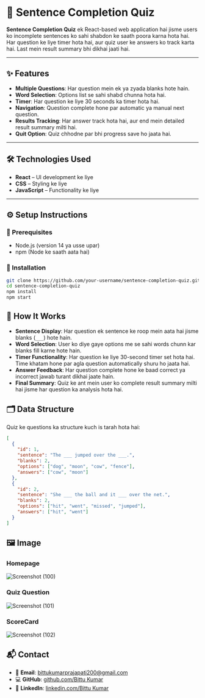 # 📘 Sentence Completion Quiz

**Sentence Completion Quiz** ek React-based web application hai jisme users ko incomplete sentences ko sahi shabdon ke saath poora karna hota hai. Har question ke liye timer hota hai, aur quiz user ke answers ko track karta hai. Last mein result summary bhi dikhai jaati hai.

---

## ✨ Features

- **Multiple Questions**: Har question mein ek ya zyada blanks hote hain.
- **Word Selection**: Options list se sahi shabd chunna hota hai.
- **Timer**: Har question ke liye 30 seconds ka timer hota hai.
- **Navigation**: Question complete hone par automatic ya manual next question.
- **Results Tracking**: Har answer track hota hai, aur end mein detailed result summary milti hai.
- **Quit Option**: Quiz chhodne par bhi progress save ho jaata hai.

---

## 🛠 Technologies Used

- **React** – UI development ke liye
- **CSS** – Styling ke liye
- **JavaScript** – Functionality ke liye

---

## ⚙️ Setup Instructions

### 📌 Prerequisites

- Node.js (version 14 ya usse upar)
- npm (Node ke saath aata hai)

### 🧪 Installation

```bash
git clone https://github.com/your-username/sentence-completion-quiz.git
cd sentence-completion-quiz
npm install
npm start
```
## 🚀 How It Works

- **Sentence Display**: Har question ek sentence ke roop mein aata hai jisme blanks (`___`) hote hain.
- **Word Selection**: User ko diye gaye options me se sahi words chunn kar blanks fill karne hote hain.
- **Timer Functionality**: Har question ke liye 30-second timer set hota hai. Time khatam hone par agla question automatically shuru ho jaata hai.
- **Answer Feedback**: Har question complete hone ke baad correct ya incorrect jawab turant dikhai jaate hain.
- **Final Summary**: Quiz ke ant mein user ko complete result summary milti hai jisme har question ka analysis hota hai.

## 🗂 Data Structure

Quiz ke questions ka structure kuch is tarah hota hai:

```json
[
  {
    "id": 1,
    "sentence": "The ___ jumped over the ___.",
    "blanks": 2,
    "options": ["dog", "moon", "cow", "fence"],
    "answers": ["cow", "moon"]
  },
  {
    "id": 2,
    "sentence": "She ___ the ball and it ___ over the net.",
    "blanks": 2,
    "options": ["hit", "went", "missed", "jumped"],
    "answers": ["hit", "went"]
  }
]
```
## 🖼 Image
<h3>Homepage</h3>

![Screenshot (100)](https://github.com/user-attachments/assets/352f5934-2043-4985-89b0-c6a51226963d)

<h3>Quiz Question</h3>

![Screenshot (101)](https://github.com/user-attachments/assets/0a6fbc28-0b2d-4c46-940f-66676e846d7f)

<h3>ScoreCard</h3>

![Screenshot (102)](https://github.com/user-attachments/assets/858d1962-5ec6-4044-b1ae-fc587bd682e7)


## 📬 Contact

- 📧 **Email**: [bittukumarprajapati200@gmail.com](mailto:bittukumarprajapati2003@gmail.com)  
- 💻 **GitHub**: [github.com/Bittu Kumar](https://github.com/Bittu-kumar2003)  
- 🔗 **LinkedIn**: [linkedin.com/Bittu Kumar](https://www.linkedin.com/in/bittu-kumar-812368246/)


